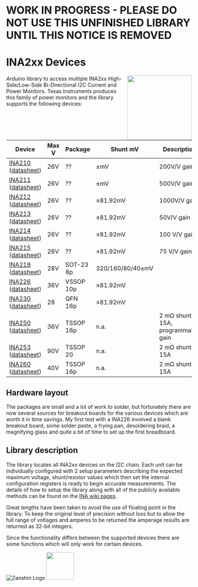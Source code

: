 # WORK IN PROGRESS - PLEASE DO NOT USE THIS UNFINISHED LIBRARY UNTIL THIS NOTICE IS REMOVED
#
# INA2xx Devices
<img src="https://github.com/SV-Zanshin/INA226/blob/master/Images/INA226.jpg" width="175" align="right"/>_Arduino_ library to access multiple INA2xx High-Side/Low-Side Bi-Directional I2C Current and Power Monitors.  Texas Instruments produces this family of power monitors and the library supports the following devices:

| Device                                      | Max V | Package   | Shunt mV | Description | Tested |
| ------------------------------------------- | ------| --------- | -------- |------------ | ------ |
| [INA210](http://www.ti.com/product/INA210) ([datasheet](http://www.ti.com/lit/ds/symlink/ina210.pdf)) | 26V   | ?? | ±mV |200V/V gain           | ---    |
| [INA211](http://www.ti.com/product/INA211) ([datasheet](http://www.ti.com/lit/ds/symlink/ina211.pdf)) | 26V   | ?? | ±mV |500V/V gain           | ---    |
| [INA212](http://www.ti.com/product/INA212) ([datasheet](http://www.ti.com/lit/ds/symlink/ina212.pdf)) | 26V   | ?? | ±81.92mV |1000V/V gain           | ---    |
| [INA213](http://www.ti.com/product/INA213) ([datasheet](http://www.ti.com/lit/ds/symlink/ina213.pdf)) | 26V   | ?? | ±81.92mV |50V/V gain           | ---    |
| [INA214](http://www.ti.com/product/INA214) ([datasheet](http://www.ti.com/lit/ds/symlink/ina214.pdf)) | 26V   | ?? | ±81.92mV |100 V/V gain           | ---    |
| [INA215](http://www.ti.com/product/INA215) ([datasheet](http://www.ti.com/lit/ds/symlink/ina215.pdf)) | 26V   | ?? | ±81.92mV |75 V/V gain           | ---    |
| [INA219](http://www.ti.com/product/INA219) ([datasheet](http://www.ti.com/lit/ds/symlink/ina219.pdf))  | 28V   | SOT-23 8p | 320/160/80/40±mV |            | Yes    |
| [INA226](http://www.ti.com/product/INA226) ([datasheet](http://www.ti.com/lit/ds/symlink/ina226.pdf)) | 36V   | VSSOP 10p | ±81.92mV |            | Yes    |
| [INA230](http://www.ti.com/product/INA230) ([datasheet](http://www.ti.com/lit/ds/symlink/ina230.pdf)) | 28   | QFN 16p | ±81.92mV |           | ---    |
| [INA250](http://www.ti.com/product/INA250) ([datasheet](http://www.ti.com/lit/ds/symlink/ina250.pdf)) | 36V   | TSSOP 16p | n.a. | 2 mΩ shunt, 15A, programmable gain           | ---    |
| [INA253](http://www.ti.com/product/INA253) ([datasheet](http://www.ti.com/lit/ds/symlink/ina253.pdf)) | 90V   | TSSOP 20 | n.a. | 2 mΩ shunt, 15A           | ---    |
| [INA260](http://www.ti.com/product/INA260) ([datasheet](http://www.ti.com/lit/ds/symlink/ina260.pdf)) | 40V   | TSSOP 16p | n.a. | 2 mΩ shunt, 15A             | ---    |


## Hardware layout
The packages are small and a lot of work to solder, but fortunately there are now several sources for breakout boards for the various devices which are worth it in time savings. My first test with a INA226 involved a blank breakout board, some solder paste, a frying pan, desoldering braid, a magnifying glass and quite a bit of time to set up the first breadboard.
## Library description
The library locates all INA2xx devices on the I2C chain. Each unit can be individually configured with 2 setup parameters describing the expected maximum voltage, shunt/resistor values which then set the internal configuration registers is ready to begin accurate measurements.  The details of how to setup the library along with all of the publicly available methods can be found on the [INA wiki pages](https://github.com/SV-Zanshin/INA/wiki).

Great lengths have been taken to avoid the use of floating point in the library. To keep the original level of precision without loss but to allow the full range of voltages and amperes to be returned the amperage results are returned as 32-bit integers.

Since the functionality differs between the supported devices there are some functions which will only work for certain devices.

![Zanshin Logo](https://www.sv-zanshin.com/r/images/site/gif/zanshinkanjitiny.gif) <img src="https://www.sv-zanshin.com/r/images/site/gif/zanshintext.gif" width="75"/>
